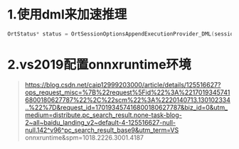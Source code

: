 # 1.使用dml来加速推理

```c++
OrtStatus* status = OrtSessionOptionsAppendExecutionProvider_DML(sessionOptions, 0);
```

# 2.vs2019配置onnxruntime环境

> https://blog.csdn.net/caip12999203000/article/details/125516627?ops_request_misc=%7B%22request%5Fid%22%3A%22170193457416800180627787%22%2C%22scm%22%3A%2220140713.130102334..%22%7D&request_id=170193457416800180627787&biz_id=0&utm_medium=distribute.pc_search_result.none-task-blog-2~all~baidu_landing_v2~default-4-125516627-null-null.142^v96^pc_search_result_base9&utm_term=VS onnxruntime&spm=1018.2226.3001.4187

